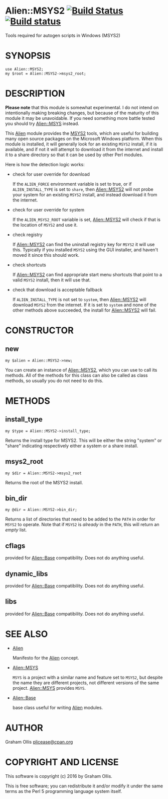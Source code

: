 # Alien::MSYS2 [![Build Status](https://secure.travis-ci.org/plicease/Alien-MSYS2.png)](http://travis-ci.org/plicease/Alien-MSYS2) [![Build status](https://ci.appveyor.com/api/projects/status/xow1db4mtk6m7v0m/branch/master?svg=true)](https://ci.appveyor.com/project/plicease/Alien-MSYS2/branch/master)

Tools required for autogen scripts in Windows (MSYS2)

# SYNOPSIS

    use Alien::MSYS2;
    my $root = Alien::MSYS2->msys2_root;

# DESCRIPTION

**Please note** that this module is somewhat experimental.  I do not intend
on intentionally making breaking changes, but because of the maturity of
this module it may be unavoidable.  If you need something more battle tested
you should try [Alien::MSYS](https://metacpan.org/pod/Alien::MSYS) instead.

This [Alien](https://metacpan.org/pod/Alien) module provides the [MSYS2](https://msys2.github.io/) tools,
which are useful for building many open source packages on the Microsoft
Windows platform.  When this module is installed, it will generally look
for an existing `MSYS2` install, if it is available, and if not it will
attempt to download it from the internet and install it to a share directory
so that it can be used by other Perl modules.

Here is how the detection logic works:

- check for user override for download

    If the `ALIEN_FORCE` environment variable is set to true, or if
    `ALIEN_INSTALL_TYPE` is set to `share`, then [Alien::MSYS2](https://metacpan.org/pod/Alien::MSYS2) will not
    probe your system for an existing `MSYS2` install, and instead download
    it from the internet.

- check for user override for system

    If the `ALIEN_MSYS2_ROOT` variable is set, [Alien::MSYS2](https://metacpan.org/pod/Alien::MSYS2) will check if
    that is the location of `MSYS2` and use it.

- check registry

    If [Alien::MSYS2](https://metacpan.org/pod/Alien::MSYS2) can find the uninstall registry key for `MSYS2` it will
    use this.  Typically if you installed `MSYS2` using the GUI installer, and
    haven't moved it since this should work.

- check shortcuts

    If [Alien::MSYS2](https://metacpan.org/pod/Alien::MSYS2) can find appropriate start menu shortcuts that point to
    a valid `MSYS2` install, then it will use that.

- check that download is acceptable fallback

    If `ALIEN_INSTALL_TYPE` is not set to `system`, then [Alien::MSYS2](https://metacpan.org/pod/Alien::MSYS2) will
    download `MSYS2` from the internet.  If it is set to `system` and none of
    the other methods above succeeded, the install for [Alien::MSYS2](https://metacpan.org/pod/Alien::MSYS2) will fail.

# CONSTRUCTOR

## new

    my $alien = Alien::MSYS2->new;

You can create an instance of [Alien::MSYS2](https://metacpan.org/pod/Alien::MSYS2), which you can use to call
its methods.  All of the methods for this class can also be called as
class methods, so usually you do not need to do this.

# METHODS

## install\_type

    my $type = Alien::MSYS2->install_type;

Returns the install type for MSYS2.  This will be either the string "system"
or "share" indicating respectively either a system or a share install.

## msys2\_root

    my $dir = Alien::MSYS2->msys2_root

Returns the root of the MSYS2 install.

## bin\_dir

    my @dir = Alien::MSYS2->bin_dir;

Returns a list of directories that need to be added to the `PATH` in order for
`MSYS2` to operate.  Note that if `MSYS2` is _already_ in the `PATH`, this
will return an _empty_ list.

## cflags

provided for [Alien::Base](https://metacpan.org/pod/Alien::Base) compatibility.  Does not do anything useful.

## dynamic\_libs

provided for [Alien::Base](https://metacpan.org/pod/Alien::Base) compatibility.  Does not do anything useful.

## libs

provided for [Alien::Base](https://metacpan.org/pod/Alien::Base) compatibility.  Does not do anything useful.

# SEE ALSO

- [Alien](https://metacpan.org/pod/Alien)

    Manifesto for the [Alien](https://metacpan.org/pod/Alien) concept.

- [Alien::MSYS](https://metacpan.org/pod/Alien::MSYS)

    `MSYS` is a project with a similar name and feature set to `MSYS2`, but despite the name they
    are different projects, not different versions of the same project.  [Alien::MSYS](https://metacpan.org/pod/Alien::MSYS) provides
    `MSYS`.

- [Alien::Base](https://metacpan.org/pod/Alien::Base)

    base class useful for writing [Alien](https://metacpan.org/pod/Alien) modules.

# AUTHOR

Graham Ollis <plicease@cpan.org>

# COPYRIGHT AND LICENSE

This software is copyright (c) 2016 by Graham Ollis.

This is free software; you can redistribute it and/or modify it under
the same terms as the Perl 5 programming language system itself.
